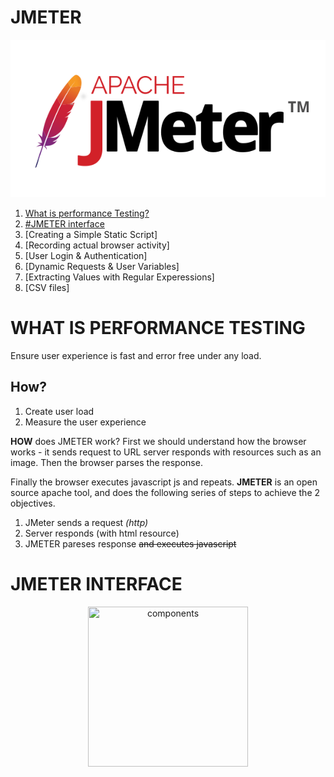 # JMETER 

![jmeter icon](images/jmeter.jpg) 

1. [What is performance Testing?](#WHAT-IS-PERFORMANCE-TESTING)
2. [#JMETER interface](#JMETER-INTERFACE)
3. [Creating a Simple Static Script]
4. [Recording actual browser activity]
5. [User Login & Authentication]
6. [Dynamic Requests & User Variables] 
7. [Extracting Values with Regular Experessions] 
8. [CSV files] 


# WHAT IS PERFORMANCE TESTING

Ensure user experience is fast and error free under any load.

## How?

1. Create user load 
2. Measure the user experience 

**HOW** does JMETER work? First we should understand how the browser works - it sends request to URL server responds with resources such as an image. Then the browser parses the response.  

Finally the browser executes javascript js and repeats. **JMETER** is an open source apache tool, and does the following series of steps to achieve the 2 objectives. 

1. JMeter sends a request *(http)*
2. Server responds (with html resource)
3. JMETER pareses response  ~~and executes javascript~~


# JMETER INTERFACE


<p align="center">
<img src="comps.jpg" title="components" width="256" height="256">
</p>